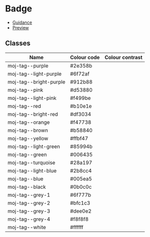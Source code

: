 # Badge

- [Guidance](https://moj-design-system.herokuapp.com/components/tag)
- [Preview](https://moj-frontend.herokuapp.com/components/tag)

## Classes

|Name|Colour code|Colour contrast|
|---|---|---|
|moj-tag--purple|#2e358b||
|moj-tag--light-purple|#6f72af||
|moj-tag--bright-purple|#912b88||
|moj-tag--pink|#d53880||
|moj-tag--light-pink|#f499be||
|moj-tag--red|#b10e1e||
|moj-tag--bright-red|#df3034||
|moj-tag--orange|#f47738||
|moj-tag--brown|#b58840||
|moj-tag--yellow|#ffbf47||
|moj-tag--light-green|#85994b||
|moj-tag--green|#006435||
|moj-tag--turquoise|#28a197||
|moj-tag--light-blue|#2b8cc4||
|moj-tag--blue|#005ea5||
|moj-tag--black|#0b0c0c||
|moj-tag--grey-1|#6f777b||
|moj-tag--grey-2|#bfc1c3||
|moj-tag--grey-3|#dee0e2||
|moj-tag--grey-4|#f8f8f8||
|moj-tag--white|#ffffff||
